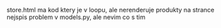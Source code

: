 store.html ma kod ktery je v loopu, ale nerenderuje produkty na strance
nejspis problem v models.py, ale nevim co s tim
